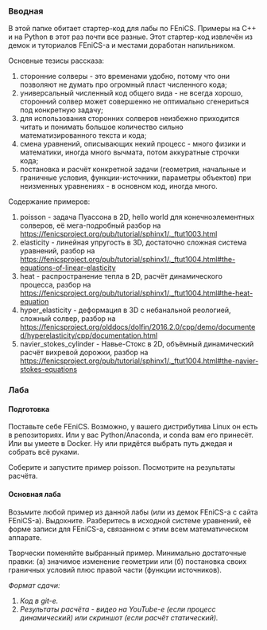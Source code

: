 ### Вводная

В этой папке обитает стартер-код для лабы по FEniCS. Примеры на C++ и на Python в этот раз почти все разные. Этот стартер-код извлечён из демок и туториалов FEniCS-а и местами доработан напильником.

Основные тезисы рассказа:
1. сторонние солверы - это временами удобно, потому что они позволяют не думать про огромный пласт численного кода;
2. универсальный численный код общего вида - не всегда хорошо, сторонний солвер может совершенно не оптимально сгенериться под конкретную задачу;
3. для использования сторонних солверов неизбежно приходится читать и понимать большое количество сильно математизированного текста и кода;
4. смена уравнений, описывающих некий процесс - много физики и математики, иногда много вычмата, потом аккуратные строчки кода;
5. постановка и расчёт конкретной задачи (геометрия, начальные и граничные условия, функции-источники, параметры объектов) при неизменных уравнениях - в основном код, иногда много.

Содержание примеров:
1. poisson - задача Пуассона в 2D, hello world для конечноэлементных солверов, её мега-подробный разбор на https://fenicsproject.org/pub/tutorial/sphinx1/._ftut1003.html
2. elasticity - линейная упругость в 3D, достаточно сложная система уравнений, разбор на https://fenicsproject.org/pub/tutorial/sphinx1/._ftut1004.html#the-equations-of-linear-elasticity
3. heat - распространение тепла в 2D, расчёт динамического процесса, разбор на https://fenicsproject.org/pub/tutorial/sphinx1/._ftut1004.html#the-heat-equation
4. hyper_elasticity - деформация в 3D с небанальной реологией, сложный солвер, разбор на https://fenicsproject.org/olddocs/dolfin/2016.2.0/cpp/demo/documented/hyperelasticity/cpp/documentation.html
5. navier_stokes_cylinder - Навье-Стокс в 2D, объёмный динамический расчёт вихревой дорожки, разбор на https://fenicsproject.org/pub/tutorial/sphinx1/._ftut1004.html#the-navier-stokes-equations

### Лаба

#### Подготовка

Поставьте себе FEniCS. Возможно, у вашего дистрибутива Linux он есть в репозиториях. Или у вас Python/Anaconda, и conda вам его принесёт. Или вы умеете в Docker. Ну или придётся выбрать путь джедая и собрать всё руками.

Соберите и запустите пример poisson. Посмотрите на результаты расчёта.

#### Основная лаба

Возьмите любой пример из данной лабы (или из демок FEniCS-а с сайта FEniCS-а). Выдохните. Разберитесь в исходной системе уравнений, её форме записи для FEniCS-а, связанном с этим всем математическом аппарате.

Творчески поменяйте выбранный пример. Минимально достаточные правки: (а) значимое изменение геометрии или (б) постановка своих граничных условий плюс правой части (функции источников).

*Формат сдачи:*
1. *Код в git-е.*
2. *Результаты расчёта - видео на YouTube-е (если процесс динамический) или скриншот (если расчёт статический).*
